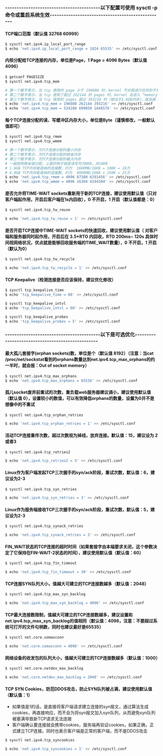 ### -----------------------------------------以下配置可使用 sysctl -p 命令或重启系统生效-------------------------------------------------

#### TCP端口范围（默认值 32768 60999）
```bash
$ sysctl net.ipv4.ip_local_port_range                                   # 查看 TCP 端口范围
$ echo 'net.ipv4.ip_local_port_range = 1024 65535' >> /etc/sysctl.conf  # 修改 TCP 端口范围为 1024 65535
```

#### 内核分配给TCP连接的内存，单位是Page，1 Page = 4096 Bytes（默认值 4096）
```bash
$ getconf PAGESIZE                                                      # 查看内核分配给 TCP 连接的内存
$ sysctl net.ipv4.tcp_mem                                               # 查看内核分配给TCP连接的内存

# 第一个数字表示，当 tcp 使用的 page 少于 196608 时，kernel 不对其进行任何的干预
# 第二个数字表示，当 tcp 使用了超过 262144 的 pages 时，kernel 会进入 “memory pressure” 压力模式
# 第三个数字表示，当 tcp 使用的 pages 超过 393216 时（相当于1.6GB内存），就会报：Out of socket memory
$ echo 'net.ipv4.tcp_mem = 196608 262144 393216' >> /etc/sysctl.conf    # 适用于4GB内存的机器
$ echo 'net.ipv4.tcp_mem = 524288 699050 1048576' >> /etc/sysctl.conf   # 适用于8GB内存的机器（TCP连接最多约使用4GB内存）
```

#### 每个TCP连接分配的读、写缓冲区内存大小，单位是Byte（谨慎修改，一般默认值即可）
```bash
$ sysctl net.ipv4.tcp_rmem                                              # 查看每个TCP连接读的缓冲区内存大小
$ sysctl net.ipv4.tcp_wmem                                              # 查看每个TCP连接读的缓冲区内存大小

# 第一个数字表示，为TCP连接分配的最小内存
# 第二个数字表示，为TCP连接分配的缺省内存
# 第三个数字表示，为TCP连接分配的最大内存
# 一般按照缺省值分配，上面的例子就是读写均为8KB，共16KB
# 1.6GB TCP内存能容纳的连接数，约为  1600MB/16KB = 100K = 10万
# 4.0GB TCP内存能容纳的连接数，约为  4000MB/16KB = 250K = 25万
$ echo 'net.ipv4.tcp_rmem = 4096 87380 6291456' >> /etc/sysctl.conf     # 修改读的缓冲区内存大小
$ echo 'net.ipv4.tcp_wmem = 4096 16384 4194304' >> /etc/sysctl.conf     # 修改写的缓冲区内存大小
```

#### 是否允许将TIME-WAIT sockets重新用于新的TCP连接，建议使用默认值（只对客户端起作用，开启后客户端在1s内回收），0 不开启，1 开启（默认值都是：0）
```bash
$ sysctl net.ipv4.tcp_tw_reuse                                          # 查看

$ echo 'net.ipv4.tcp_tw_reuse = 1' >> /etc/sysctl.conf                  # 修改
```

#### 是否开启TCP连接中TIME-WAIT sockets的快速回收，建议使用默认值（ 对客户端和服务器同时起作用，开启后在 3.5*RTO 内回收，RTO 200ms~ 120s 具体时间视网络状况，优点就是能够回收服务端的TIME_WAIT数量），0 不开启，1 开启（默认为0）
```bash
$ sysctl net.ipv4.tcp_tw_recycle                                        # 查看

$ echo 'net.ipv4.tcp_tw_recycle = 1' >> /etc/sysctl.conf                # 修改
```

#### TCP Keepalive（检测连接是否应该保持，建议优化修改）
```bash
$ sysctl tcp_keepalive_time                                             # 查看连接成功，多久以后发送第一次检测数据包
$ echo 'tcp_keepalive_time = 60' >> /etc/sysctl.conf                    # 修改连接成功，多久以后发送第一次检测数据包（单位秒）

$ sysctl tcp_keepalive_intvl                                            # 查看检测连接是否应该保持的间隔时间
$ echo 'tcp_keepalive_intvl = 60' >> /etc/sysctl.conf                   # 修改检测连接是否应该保持的间隔时间（单位秒）

$ sysctl tcp_keepalive_probes                                           # 查看检测连接是否应该保持的检测总次数
$ echo 'tcp_keepalive_probes = 5' >> /etc/sysctl.conf                   # 修改检测连接是否应该保持的检测总次数（单位秒）
```

### -----------------------------------------以下是可选优化-------------------------------------------------

#### 最大孤儿套接字(orphan sockets)数，单位是个（默认值 8192）（注意：当cat /proc/net/sockstat看到的orphans数量达到net.ipv4.tcp_max_orphans的约一半时，就会报：Out of socket memory）
```bash
$ sysctl net.ipv4.tcp_max_orphans                                       # 查看最大孤儿套接字(orphan sockets)数
$ echo 'net.ipv4.tcp_max_orphans = 65536' >> /etc/sysctl.conf           # 修改最大孤儿套接字(orphan sockets)数
```

#### 孤儿socket废弃前重试的次数，重负载web服务器建议调小，建议使用默认值（默认值 0），设置较小的数值，可以有效降低orphans的数量，设置为0并不是想像中的不重试
```bash
$ sysctl net.ipv4.tcp_orphan_retries                                    # 查看孤儿socket废弃前重试的次数

$ echo 'net.ipv4.tcp_orphan_retries = 1' >> /etc/sysctl.conf            # 修改孤儿socket废弃前重试的次数
```

#### 活动TCP连接重传次数，超过次数视为掉线，放弃连接。默认值：15，建议设为 2或者3
```bash
$ sysctl net.ipv4.tcp_retries2                                          # 查看活动TCP连接重传次数

$ echo 'net.ipv4.tcp_retries2 = 3' >> /etc/sysctl.conf                  # 修改活动TCP连接重传次数
```

#### Linux作为客户端发起TCP三次握手的syn/ack阶段，重试次数，默认值：6，建议设为2-3
```bash
$ sysctl net.ipv4.tcp_syn_retries                                       # 查看TCP三次握手的syn/ack阶段，重试次数

$ echo 'net.ipv4.tcp_syn_retries = 3' >> /etc/sysctl.conf               # 修改TCP三次握手的syn/ack阶段，重试次数
```

#### Linux作为服务端接收TCP三次握手的syn/ack阶段，重试次数，默认值：5，建议设为2-3
```bash
$ sysctl net.ipv4.tcp_synack_retries                                    # 查看TCP三次握手的syn/ack阶段，重试次数

$ echo 'net.ipv4.tcp_synack_retries = 3' >> /etc/sysctl.conf            # 修改TCP三次握手的syn/ack阶段，重试次数
```

#### FIN_WAIT状态的TCP连接的超时时间（如果套接字由本端要求关闭，这个参数决定了它保持在FIN-WAIT-2状态的时间），建议使用默认值（默认值：60）
```bash
$ sysctl net.ipv4.tcp_fin_timeout                                       # 查看FIN_WAIT状态的TCP连接的超时时间

$ echo 'net.ipv4.tcp_fin_timeout = 30' >> /etc/sysctl.conf              # 修改FIN_WAIT状态的TCP连接的超时时间
```

#### TCP连接SYN队列大小，值越大可建立的TCP连接数越多（默认值：2048）
```bash
$ sysctl net.ipv4.tcp_max_syn_backlog                                   # 查看TCP连接SYN队列大小

$ echo 'net.ipv4.tcp_max_syn_backlog = 4096' >> /etc/sysctl.conf        # 修改TCP连接SYN队列大小
```

#### TCP最大连接数限制，值越大可建立的TCP连接数越多，建议设置和net.ipv4.tcp_max_syn_backlog的值相同（默认值：4096，注意：不要超过系统可打开的文件句柄数，同时也建议最好是65535）
```bash
$ sysctl net.core.somaxconn                                             # 查看TCP最大连接数限制

$ echo 'net.core.somaxconn = 4096' >> /etc/sysctl.conf                  # 修改TCP最大连接数限制
```

#### 网络设备的收发包的队列大小，值越大可建立的TCP连接数越多（默认值：1000）
```bash
$ sysctl net.core.netdev_max_backlog                                    # 网络设备的收发包的队列大小

$ echo 'net.core.netdev_max_backlog = 2048' >> /etc/sysctl.conf         # 修改网络设备的收发包的队列大小
```

#### TCP SYN Cookies，防范DDOS攻击，防止SYN队列被占满，建议使用默认值（默认值：1）
 - 如果值是1的话，是直接将客户端请求建立连接的syn报文，通过算法生成cookies，再直接响应，而不会为将syn报文加入syn队列，从而避免syn队列被塞满导致新TCP请求无法连接
 - 客户端确认要连接就会携带cookies，服务端再验证cookies，如果正确，正式建立TCP连接。同时也表示客户端是正常的客户端，而不是DDOS攻击
```bash
$ sysctl net.ipv4.tcp_syncookies                                        # 查看 TCP SYN Cookies

$ echo 'net.ipv4.tcp_syncookies = 1' >> /etc/sysctl.conf                # 修改 TCP SYN Cookies
```
